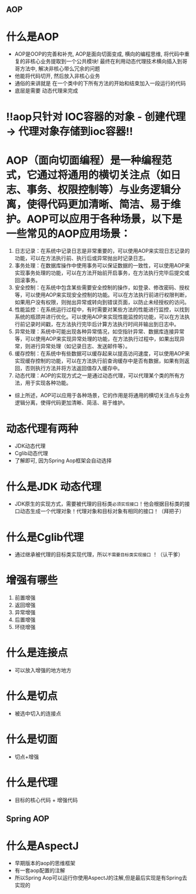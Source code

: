 ## AOP
# 什么是AOP
- AOP是OOP的完善和补充, AOP是面向切面变成, 横向的编程思维, 将代码中重复的非核心业务提取到一个公共模块! 最终在利用动态代理技术横向插入到哥哥方法中, 解决非核心带么冗余的问题
- 他能将代码切开, 然后放入非核心业务
- 通俗的来讲就是 在一个类中的下所有方法的开始和结束加入一段运行的代码
- 底层是需要 动态代理来完成

# !!aop只针对 IOC容器的对象 - 创建代理 -> 代理对象存储到ioc容器!!

# AOP（面向切面编程）是一种编程范式，它通过将通用的横切关注点（如日志、事务、权限控制等）与业务逻辑分离，使得代码更加清晰、简洁、易于维护。AOP可以应用于各种场景，以下是一些常见的AOP应用场景：
1. 日志记录：在系统中记录日志是非常重要的，可以使用AOP来实现日志记录的功能，可以在方法执行前、执行后或异常抛出时记录日志。
2. 事务处理：在数据库操作中使用事务可以保证数据的一致性，可以使用AOP来实现事务处理的功能，可以在方法开始前开启事务，在方法执行完毕后提交或回滚事务。
3. 安全控制：在系统中包含某些需要安全控制的操作，如登录、修改密码、授权等，可以使用AOP来实现安全控制的功能。可以在方法执行前进行权限判断，如果用户没有权限，则抛出异常或转向到错误页面，以防止未经授权的访问。
4. 性能监控：在系统运行过程中，有时需要对某些方法的性能进行监控，以找到系统的瓶颈并进行优化。可以使用AOP来实现性能监控的功能，可以在方法执行前记录时间戳，在方法执行完毕后计算方法执行时间并输出到日志中。
5. 异常处理：系统中可能出现各种异常情况，如空指针异常、数据库连接异常等，可以使用AOP来实现异常处理的功能，在方法执行过程中，如果出现异常，则进行异常处理（如记录日志、发送邮件等）。
6. 缓存控制：在系统中有些数据可以缓存起来以提高访问速度，可以使用AOP来实现缓存控制的功能，可以在方法执行前查询缓存中是否有数据，如果有则返回，否则执行方法并将方法返回值存入缓存中。
7. 动态代理：AOP的实现方式之一是通过动态代理，可以代理某个类的所有方法，用于实现各种功能。
- 综上所述，AOP可以应用于各种场景，它的作用是将通用的横切关注点与业务逻辑分离，使得代码更加清晰、简洁、易于维护。

# 动态代理有两种
- JDK动态代理
- Cglib动态代理
- 了解即可, 因为Spring Aop框架会自动选择

# 什么是JDK 动态代理
- JDK原生的实现方式，需要被代理的目标类`必须实现接口`！他会根据目标类的接口动态生成一个代理对象！代理对象和目标对象有相同的接口！（拜把子）

# 什么是Cglib代理
- 通过继承被代理的目标类实现代理，所以`不需要目标类实现接口`  ！（认干爹）

# 增强有哪些
1. 前置增强
2. 返回增强
3. 异常增强
4. 后置增强
5. 环绕增强

# 什么是连接点
- 可以放入增强的地方地方

# 什么是切点
- 被选中切入的连接点

# 什么是切面
- 切点+增强

# 什么是代理
- 目标的核心代码 + 增强代码

## Spring AOP
# 什么是AspectJ
- 早期版本的aop的思维框架
- 有一套aop配置的注解
- 所以Spring Aop可以运行你使用AspectJ的注解,但是最后实现是有Spring去实现的
